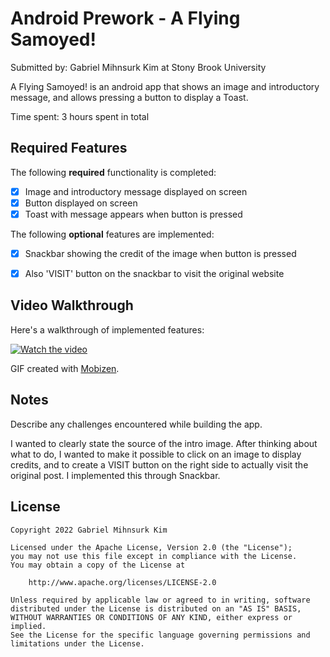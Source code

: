 # Android Prework - A Flying Samoyed!

Submitted by: Gabriel Mihnsurk Kim at Stony Brook University

A Flying Samoyed! is an android app that shows an image and introductory message, and allows pressing a button to display a Toast. 

Time spent: 3 hours spent in total

## Required Features

The following **required** functionality is completed:

* [X] Image and introductory message displayed on screen
* [X] Button displayed on screen
* [X] Toast with message appears when button is pressed 

The following **optional** features are implemented:

* [X] Snackbar showing the credit of the image when button is pressed
* [X] Also 'VISIT' button on the snackbar to visit the original website


## Video Walkthrough

Here's a walkthrough of implemented features:

[![Watch the video](https://i.imgur.com/3g5HiH3.png)](https://i.imgur.com/WYp7FQr.mp4)

<!-- Replace this with whatever GIF tool you used! -->
GIF created with [Mobizen](https://www.mobizen.com/).  
<!-- Other options include:
[Kap](https://getkap.co/) for macOS
[ScreenToGif](https://www.screentogif.com/) for Windows
[peek](https://github.com/phw/peek) for Linux. -->

## Notes

Describe any challenges encountered while building the app.

I wanted to clearly state the source of the intro image. After thinking about what to do, I wanted to make it possible to click on an image to display credits, and to create a VISIT button on the right side to actually visit the original post. I implemented this through Snackbar.

## License

    Copyright 2022 Gabriel Mihnsurk Kim

    Licensed under the Apache License, Version 2.0 (the "License");
    you may not use this file except in compliance with the License.
    You may obtain a copy of the License at

        http://www.apache.org/licenses/LICENSE-2.0

    Unless required by applicable law or agreed to in writing, software
    distributed under the License is distributed on an "AS IS" BASIS,
    WITHOUT WARRANTIES OR CONDITIONS OF ANY KIND, either express or implied.
    See the License for the specific language governing permissions and
    limitations under the License.
